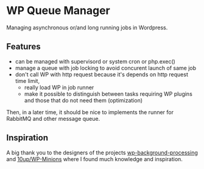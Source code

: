 # WP Queue Manager 

Managing asynchronous or/and long running jobs in Wordpress.

## Features

* can be managed with supervisord or system cron or php.exec()
* manage a queue with job locking to avoid concurent launch of same job
* don't call WP with http request because it's depends on http request time limit,
  * really load WP in job runner
  * make it possible to distinguish between tasks requiring WP plugins and those that do not need them (optimization)

Then, in a later time, it should be nice to implements the runner for RabbitMQ and other message queue.

## Inspiration

A big thank you to the designers of the projects [wp-background-processing](https://github.com/deliciousbrains/wp-background-processing) and [10up/WP-Minions](https://github.com/10up/WP-Minions) where I found much knowledge and inspiration.
